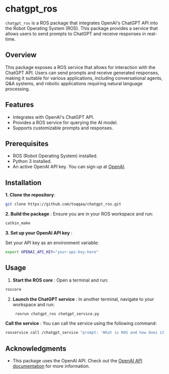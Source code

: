 # chatgpt_ros

`chatgpt_ros` is a ROS package that integrates OpenAI's ChatGPT API into the Robot Operating System (ROS). This package provides a service that allows users to send prompts to ChatGPT and receive responses in real-time.

## Overview

This package exposes a ROS service that allows for interaction with the ChatGPT API. Users can send prompts and receive generated responses, making it suitable for various applications, including conversational agents, Q&A systems, and robotic applications requiring natural language processing.

## Features

- Integrates with OpenAI's ChatGPT API.
- Provides a ROS service for querying the AI model.
- Supports customizable prompts and responses.

## Prerequisites

- ROS (Robot Operating System) installed.
- Python 3 installed.
- An active OpenAI API key. You can sign up at [OpenAI](https://platform.openai.com/signup).

## Installation

**1. Clone the repository**:

```bash
git clone https://github.com/toqqaa/chatgpt_ros.git
```

**2. Build the package** :
Ensure you are in your ROS workspace and run:

```bash
catkin_make
```

**3. Set up your OpenAI API key** :

Set your API key as an environment variable:

```bash
export OPENAI_API_KEY="your-api-key-here"
```

## Usage

1. **Start the ROS core** :
   Open a terminal and run:

```bash
roscore
```

2. **Launch the ChatGPT service** :
   In another terminal, navigate to your workspace and run:

   ```bash
    rosrun chatgpt_ros chatgpt_service.py 
   ```

**Call the service** :
You can call the service using the following command:

```bash
rosservice call /chatgpt_service "prompt: 'What is ROS and how does it work?'"
```

## Acknowledgments

* This package uses the OpenAI API. Check out the [OpenAI API documentation](https://platform.openai.com/docs/api-reference) for more information.
